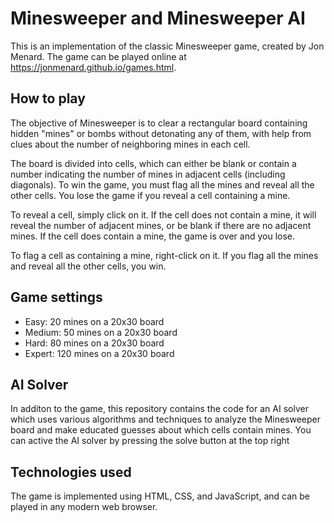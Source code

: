 # Minesweeper and Minesweeper AI

This is an implementation of the classic Minesweeper game, created by Jon Menard. The game can be played online at https://jonmenard.github.io/games.html.

## How to play

The objective of Minesweeper is to clear a rectangular board containing hidden "mines" or bombs without detonating any of them, with help from clues about the number of neighboring mines in each cell.

The board is divided into cells, which can either be blank or contain a number indicating the number of mines in adjacent cells (including diagonals). To win the game, you must flag all the mines and reveal all the other cells. You lose the game if you reveal a cell containing a mine.

To reveal a cell, simply click on it. If the cell does not contain a mine, it will reveal the number of adjacent mines, or be blank if there are no adjacent mines. If the cell does contain a mine, the game is over and you lose.

To flag a cell as containing a mine, right-click on it. If you flag all the mines and reveal all the other cells, you win.

## Game settings

* Easy: 20 mines on a 20x30 board
* Medium: 50 mines on a 20x30 board
* Hard: 80 mines on a 20x30 board
* Expert: 120 mines on a 20x30 board

## AI Solver

In additon to the game, this repository contains the code for an AI solver which uses various algorithms and techniques to analyze the Minesweeper board and make educated guesses about which cells contain mines. You can active the AI solver by pressing the solve button at the top right

## Technologies used
The game is implemented using HTML, CSS, and JavaScript, and can be played in any modern web browser.

 
